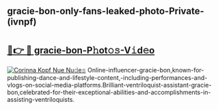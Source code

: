 ## gracie-bon-only-fans​-leaked-photo​-Private-(ivnpf)


# <h2><a href="https://mediaupload.pro?title=gracie-bon&ref=git">🔗👉 🔴 gracie-bon-P𝚑ot𝚘𝚜-V𝚒d𝚎o</a></h2>

[![Corinna Kopf Nue Nu𝚍e𝚜](https://i.imgur.com/0qMVB7G.gif)](https://mediaupload.pro?title=gracie-bon&ref=git)
Online-influencer-gracie-bon,known-for-publishing-dance-and-lifestyle-content,-including-performances-and-vlogs-on-social-media-platforms.Brilliant-ventriloquist-assistant-gracie-bon,celebrated-for-their-exceptional-abilities-and-accomplishments-in-assisting-ventriloquists.  